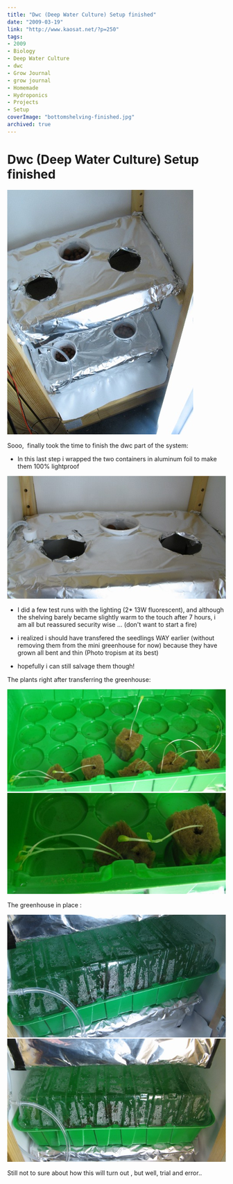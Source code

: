 ```yaml
---
title: "Dwc (Deep Water Culture) Setup finished"
date: "2009-03-19"
link: "http://www.kaosat.net/?p=250"
tags:
- 2009
- Biology
- Deep Water Culture
- dwc
- Grow Journal
- grow journal
- Homemade
- Hydroponics
- Projects
- Setup
coverImage: "bottomshelving-finished.jpg"
archived: true
---
```




# Dwc (Deep Water Culture) Setup finished 

[![bottomshelving-finished](./assets/bottomshelving-finished.jpg "bottomshelving-finished")](./assets/bottomshelving-finished.jpg)

Sooo,  finally took the time to finish the dwc part of the system:

- In this last step i wrapped the two containers in aluminum foil to make them 100% lightproof

[![bottomshelving-finished-closeup](./assets/bottomshelving-finished-closeup.jpg "bottomshelving-finished-closeup")](./assets/bottomshelving-finished-closeup.jpg)

- I did a few test runs with the lighting (2\* 13W fluorescent), and although the shelving barely became slightly warm to the touch after 7 hours, i am all but reassured security wise ... (don't want to start a fire)

- i realized i should have transfered the seedlings WAY earlier (without removing them from the mini greenhouse for now) because they have grown all bent and thin (Photo tropism at its best)

- hopefully i can still salvage them though!

The plants right after transferring the greenhouse:

[![planting-series00_00-09-03-19](./assets/planting-series00_00-09-03-19.jpg "planting-series00_00-09-03-19")](./assets/planting-series00_00-09-03-19.jpg)[![planting-series00_00-09-03-19-closeup](./assets/planting-series00_00-09-03-19-closeup.jpg "planting-series00_00-09-03-19-closeup")](./assets/planting-series00_00-09-03-19-closeup.jpg)

The greenhouse in place :

[![bottomshelving-greenhouse](./assets/bottomshelving-greenhouse.jpg "bottomshelving-greenhouse")](./assets/bottomshelving-greenhouse.jpg)[![bottomshelving-greenhouse2](./assets/bottomshelving-greenhouse2.jpg "bottomshelving-greenhouse2")](./assets/bottomshelving-greenhouse2.jpg)

Still not to sure about how this will turn out , but well, trial and error..
